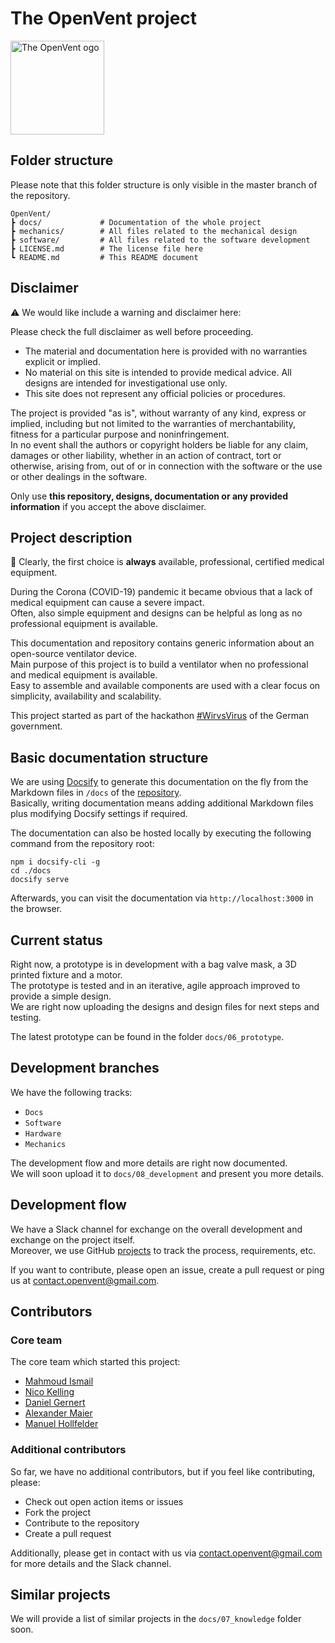 # The OpenVent project

<img src="https://raw.githubusercontent.com/mhollfelder/openvent/assets/docs/assets/logo/logo_colored.svg?sanitize=true" alt="The OpenVent ogo" width="150px"/>

## Folder structure

Please note that this folder structure is only visible in the master branch of the repository.

```console
OpenVent/
┣ docs/             # Documentation of the whole project
┣ mechanics/        # All files related to the mechanical design
┣ software/         # All files related to the software development
┣ LICENSE.md        # The license file here
┗ README.md         # This README document
```

## Disclaimer

:warning: We would like include a warning and disclaimer here:

Please check the full disclaimer as well before proceeding.

- The material and documentation here is provided with no warranties explicit or implied.
- No material on this site is intended to provide medical advice. All designs are intended for investigational use only.
- This site does not represent any official policies or procedures.

The project is provided "as is", without warranty of any kind, express or implied, including but not limited to the warranties of merchantability, fitness for a particular purpose and noninfringement.\
In no event shall the authors or copyright holders be liable for any claim, damages or other liability, whether in an action of contract, tort or otherwise, arising from, out of or in connection with the software or the use or other dealings in the software.

Only use **this repository, designs, documentation or any provided information** if you accept the above disclaimer.

## Project description

:wave: Clearly, the first choice is **always** available, professional, certified medical equipment.

During the Corona (COVID-19) pandemic it became obvious that a lack of medical equipment can cause a severe impact.\
Often, also simple equipment and designs can be helpful as long as no professional equipment is available.

This documentation and repository contains generic information about an open-source ventilator device.\
Main purpose of this project is to build a ventilator when no professional and medical equipment is available.\
Easy to assemble and available components are used with a clear focus on simplicity, availability and scalability.

This project started as part of the hackathon [#WirvsVirus](https://wirvsvirushackathon.org/) of the German government.

## Basic documentation structure

We are using [Docsify](https://github.com/docsifyjs/docsify) to generate this documentation on the fly from the Markdown files in `/docs` of the [repository](https://www.github.com/mhollfelder/openvent).\
Basically, writing documentation means adding additional Markdown files plus modifying Docsify settings if required.

The documentation can also be hosted locally by executing the following command from the repository root: 

```console
npm i docsify-cli -g
cd ./docs
docsify serve
```

Afterwards, you can visit the documentation via `http://localhost:3000` in the browser.

## Current status

Right now, a prototype is in development with a bag valve mask, a 3D printed fixture and a motor.\
The prototype is tested and in an iterative, agile approach improved to provide a simple design.\
We are right now uploading the designs and design files for next steps and testing.

The latest prototype can be found in the folder `docs/06_prototype`.

## Development branches

We have the following tracks:

- `Docs`
- `Software`
- `Hardware`
- `Mechanics`

The development flow and more details are right now documented.\
We will soon upload it to `docs/08_development` and present you more details.

## Development flow

We have a Slack channel for exchange on the overall development and exchange on the project itself.\
Moreover, we use GitHub [projects](https://github.com/mhollfelder/openvent/projects?query=sort%3Aname-asc+) to track the process, requirements, etc.

If you want to contribute, please open an issue, create a pull request or ping us at contact.openvent@gmail.com.

## Contributors

### Core team

The core team which started this project:

- [Mahmoud Ismail](https://github.com/mahmoudgo)
- [Nico Kelling](https://github.com/nicokelling)
- [Daniel Gernert](https://github.com/DanielGernert)
- [Alexander Maier](https://github.com/alex-km)
- [Manuel Hollfelder](https://github.com/mhollfelder)

### Additional contributors

So far, we have no additional contributors, but if you feel like contributing, please:

- Check out open action items or issues
- Fork the project
- Contribute to the repository
- Create a pull request

Additionally, please get in contact with us via contact.openvent@gmail.com for more details and the Slack channel.

## Similar projects

We will provide a list of similar projects in the `docs/07_knowledge` folder soon.
